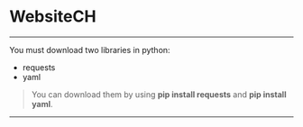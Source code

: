 # WebsiteCH

---

You must download two libraries in python:
- requests
- yaml
> You can download them by using **pip install requests** and **pip install yaml**.

---
